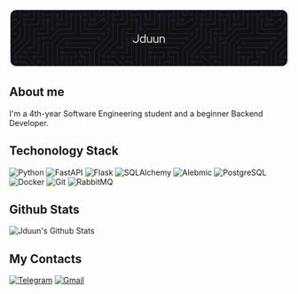 [![Header](https://github.com/Jduun/Jduun/blob/main/assets/github-header-image.png)](https://github.com/Jduun)

## About me
I'm a 4th-year Software Engineering student and a beginner Backend Developer.

## Techonology Stack
![Python](https://img.shields.io/badge/-Python-201c24?style=for-the-badge&logo=Python&logoColor=3474a8)
![FastAPI](https://img.shields.io/badge/-FastAPI-201c24?style=for-the-badge&logo=fastapi&logoColor=089484)
![Flask](https://img.shields.io/badge/-Flask-201c24?style=for-the-badge&logo=flask&logoColor=white)
![SQLAlchemy](https://img.shields.io/badge/-SQLAlchemy-201c24?style=for-the-badge&logo=sqlalchemy&logoColor=ff0000)
![Alebmic](https://img.shields.io/badge/-Alembic-201c24?style=for-the-badge)
![PostgreSQL](https://img.shields.io/badge/-PostgreSQL-201c24?style=for-the-badge&logo=postgresql&logoColor=386494)
![Docker](https://img.shields.io/badge/-Docker-201c24?style=for-the-badge&logo=docker&logoColor=106cd4)
![Git](https://img.shields.io/badge/-Git-201c24?style=for-the-badge&logo=git&logoColor=f85434)
![RabbitMQ](https://img.shields.io/badge/-RabbitMQ-201c24?style=for-the-badge&logo=rabbitmq&logoColor=ff6404)

## Github Stats
![Jduun's Github Stats](https://github-readme-stats.vercel.app/api/top-langs/?username=jduun&layout=donut&theme=tokyonight)

## My Contacts
[![Telegram](https://img.shields.io/badge/-Telegram-201c24?style=for-the-badge&logo=telegram&logoColor=38ace4)](https://t.me/stanislav743)
[![Gmail](https://img.shields.io/badge/-Gmail-201c24?style=for-the-badge&logo=gmail&logoColor=ff0000)](mailto:nnaph154@gmail.com)
